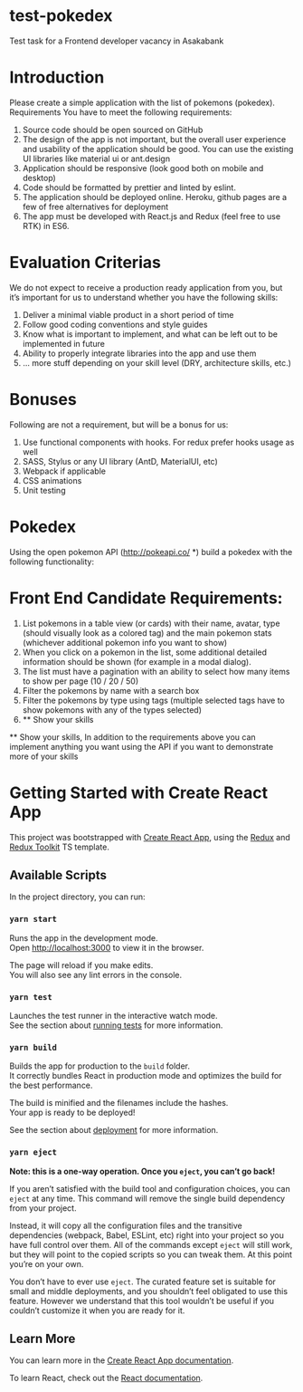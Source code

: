 # test-pokedex

Test task for a Frontend developer vacancy in Asakabank

# Introduction

Please create a simple application with the list of pokemons (pokedex).
Requirements
You have to meet the following requirements:

1. Source code should be open sourced on GitHub
2. The design of the app is not important, but the overall user experience and usability of the application should be good. You can use the existing UI libraries like material ui or ant.design
3. Application should be responsive (look good both on mobile and desktop)
4. Code should be formatted by prettier and linted by eslint.
5. The application should be deployed online. Heroku, github pages are a few of free alternatives for deployment
6. The app must be developed with React.js and Redux (feel free to use RTK) in ES6.

# Evaluation Criterias

We do not expect to receive a production ready application from you, but it’s important for us to understand whether you have the following skills:

1. Deliver a minimal viable product in a short period of time
2. Follow good coding conventions and style guides
3. Know what is important to implement, and what can be left out to be implemented in future
4. Ability to properly integrate libraries into the app and use them
5. ... more stuff depending on your skill level (DRY, architecture skills, etc.)

# Bonuses

Following are not a requirement, but will be a bonus for us:

1. Use functional components with hooks. For redux prefer hooks usage as well
2. SASS, Stylus or any UI library (AntD, MaterialUI, etc)
3. Webpack if applicable
4. CSS animations
5. Unit testing

# Pokedex

Using the open pokemon API (http://pokeapi.co/ \*) build a pokedex with the following functionality:

# Front End Candidate Requirements:

1. List pokemons in a table view (or cards) with their name, avatar, type (should visually look as a colored tag) and the main pokemon stats (whichever additional pokemon info you want to show)
2. When you click on a pokemon in the list, some additional detailed information should be
   shown (for example in a modal dialog).
3. The list must have a pagination with an ability to select how many items to show per page (10 / 20 / 50)
4. Filter the pokemons by name with a search box
5. Filter the pokemons by type using tags (multiple selected tags have to show pokemons with any of the types selected)
6. \*\* Show your skills

\*\* Show your skills, In addition to the requirements above you can implement anything you want using the API if you want to demonstrate more of your skills

# Getting Started with Create React App

This project was bootstrapped with [Create React App](https://github.com/facebook/create-react-app), using the [Redux](https://redux.js.org/) and [Redux Toolkit](https://redux-toolkit.js.org/) TS template.

## Available Scripts

In the project directory, you can run:

### `yarn start`

Runs the app in the development mode.\
Open [http://localhost:3000](http://localhost:3000) to view it in the browser.

The page will reload if you make edits.\
You will also see any lint errors in the console.

### `yarn test`

Launches the test runner in the interactive watch mode.\
See the section about [running tests](https://facebook.github.io/create-react-app/docs/running-tests) for more information.

### `yarn build`

Builds the app for production to the `build` folder.\
It correctly bundles React in production mode and optimizes the build for the best performance.

The build is minified and the filenames include the hashes.\
Your app is ready to be deployed!

See the section about [deployment](https://facebook.github.io/create-react-app/docs/deployment) for more information.

### `yarn eject`

**Note: this is a one-way operation. Once you `eject`, you can’t go back!**

If you aren’t satisfied with the build tool and configuration choices, you can `eject` at any time. This command will remove the single build dependency from your project.

Instead, it will copy all the configuration files and the transitive dependencies (webpack, Babel, ESLint, etc) right into your project so you have full control over them. All of the commands except `eject` will still work, but they will point to the copied scripts so you can tweak them. At this point you’re on your own.

You don’t have to ever use `eject`. The curated feature set is suitable for small and middle deployments, and you shouldn’t feel obligated to use this feature. However we understand that this tool wouldn’t be useful if you couldn’t customize it when you are ready for it.

## Learn More

You can learn more in the [Create React App documentation](https://facebook.github.io/create-react-app/docs/getting-started).

To learn React, check out the [React documentation](https://reactjs.org/).
